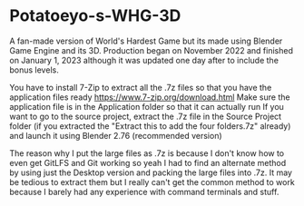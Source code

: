 # Potatoeyo-s-WHG-3D
A fan-made version of World's Hardest Game but its made using Blender Game Engine and its 3D. Production began on November 2022 and finished on January 1, 2023 although it was updated one day after to include the bonus levels.

You have to install 7-Zip to extract all the .7z files so that you have the application files ready
https://www.7-zip.org/download.html
Make sure the application file is in the Application folder so that it can actually run
If you want to go to the source project, extract the .7z file in the Source Project folder (if you extracted the "Extract this to add the four folders.7z" already) and launch it using Blender 2.76 (recommended version)

The reason why I put the large files as .7z is because I don't know how to even get GitLFS and Git working so yeah I had to find an alternate method by using just the Desktop version and packing the large files into .7z. It may be tedious to extract them but I really can't get the common method to work because I barely had any experience with command terminals and stuff.
